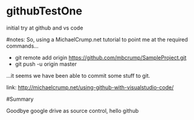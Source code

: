 # githubTestOne
initial try at github and vs code

#notes:
So, using a MichaelCrump.net tutorial to point me at the required commands...

* git remote add origin https://github.com/mbcrump/SampleProject.git
* git push -u origin master 

...it seems we have been able to commit some stuff to git.

link: http://michaelcrump.net/using-github-with-visualstudio-code/

#Summary

Goodbye google drive as source control, hello github